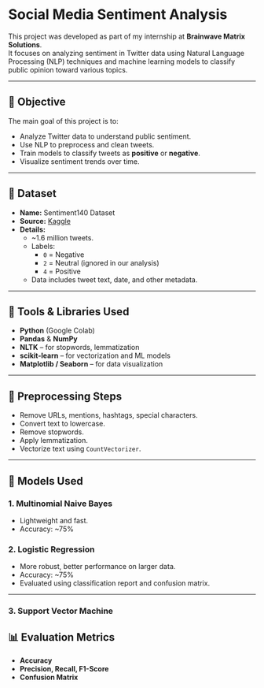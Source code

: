 # Social Media Sentiment Analysis

This project was developed as part of my internship at **Brainwave Matrix Solutions**.  
It focuses on analyzing sentiment in Twitter data using Natural Language Processing (NLP) techniques and machine learning models to classify public opinion toward various topics.

---

## 📌 Objective

The main goal of this project is to:
- Analyze Twitter data to understand public sentiment.
- Use NLP to preprocess and clean tweets.
- Train models to classify tweets as **positive** or **negative**.
- Visualize sentiment trends over time.

---

## 📂 Dataset

- **Name:** Sentiment140 Dataset
- **Source:** [Kaggle](https://www.kaggle.com/datasets/kazanova/sentiment140)
- **Details:**
  - ~1.6 million tweets.
  - Labels:  
    - `0` = Negative  
    - `2` = Neutral (ignored in our analysis)  
    - `4` = Positive  
  - Data includes tweet text, date, and other metadata.

---

## 🔧 Tools & Libraries Used

- **Python** (Google Colab)
- **Pandas** & **NumPy**
- **NLTK** – for stopwords, lemmatization
- **scikit-learn** – for vectorization and ML models
- **Matplotlib / Seaborn** – for data visualization

---

## 🧹 Preprocessing Steps

- Remove URLs, mentions, hashtags, special characters.
- Convert text to lowercase.
- Remove stopwords.
- Apply lemmatization.
- Vectorize text using `CountVectorizer`.

---

## 🧠 Models Used

### 1. **Multinomial Naive Bayes**
- Lightweight and fast.
- Accuracy: ~75%

### 2. **Logistic Regression**
- More robust, better performance on larger data.
- Accuracy: ~75%
- Evaluated using classification report and confusion matrix.

---
### 3. **Support Vector Machine**


## 📊 Evaluation Metrics

- **Accuracy**
- **Precision, Recall, F1-Score**
- **Confusion Matrix**


